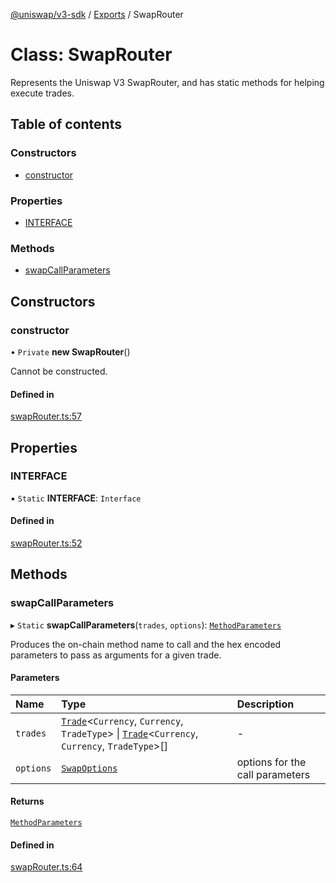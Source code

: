 [@uniswap/v3-sdk](../README.md) / [Exports](../modules.md) / SwapRouter

# Class: SwapRouter

Represents the Uniswap V3 SwapRouter, and has static methods for helping execute trades.

## Table of contents

### Constructors

- [constructor](SwapRouter.md#constructor)

### Properties

- [INTERFACE](SwapRouter.md#interface)

### Methods

- [swapCallParameters](SwapRouter.md#swapcallparameters)

## Constructors

### constructor

• `Private` **new SwapRouter**()

Cannot be constructed.

#### Defined in

[swapRouter.ts:57](https://github.com/Uniswap/v3-sdk/blob/08a7c05/src/swapRouter.ts#L57)

## Properties

### INTERFACE

▪ `Static` **INTERFACE**: `Interface`

#### Defined in

[swapRouter.ts:52](https://github.com/Uniswap/v3-sdk/blob/08a7c05/src/swapRouter.ts#L52)

## Methods

### swapCallParameters

▸ `Static` **swapCallParameters**(`trades`, `options`): [`MethodParameters`](../interfaces/MethodParameters.md)

Produces the on-chain method name to call and the hex encoded parameters to pass as arguments for a given trade.

#### Parameters

| Name | Type | Description |
| :------ | :------ | :------ |
| `trades` | [`Trade`](Trade.md)\<`Currency`, `Currency`, `TradeType`\> \| [`Trade`](Trade.md)\<`Currency`, `Currency`, `TradeType`\>[] | - |
| `options` | [`SwapOptions`](../interfaces/SwapOptions.md) | options for the call parameters |

#### Returns

[`MethodParameters`](../interfaces/MethodParameters.md)

#### Defined in

[swapRouter.ts:64](https://github.com/Uniswap/v3-sdk/blob/08a7c05/src/swapRouter.ts#L64)
